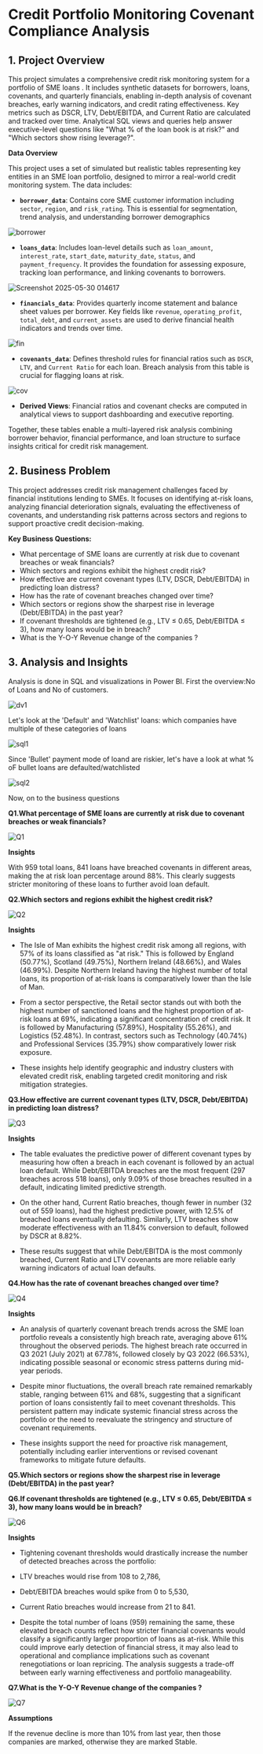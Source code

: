 # Credit Portfolio Monitoring Covenant Compliance Analysis




## 1. Project Overview 

This project simulates a comprehensive credit risk monitoring system for a portfolio of SME loans . It includes synthetic datasets for borrowers, loans, covenants, and quarterly financials, enabling in-depth analysis of covenant breaches, early warning indicators, and credit rating effectiveness. Key metrics such as DSCR, LTV, Debt/EBITDA, and Current Ratio are calculated and tracked over time. Analytical SQL views and queries help answer executive-level questions like "What % of the loan book is at risk?" and "Which sectors show rising leverage?". 

**Data Overview**


This project uses a set of simulated but realistic tables representing key entities in an SME loan portfolio, designed to mirror a real-world credit monitoring system. The data includes:

* **`borrower_data`**: Contains core SME customer information including `sector`, `region`, and `risk_rating`. This is essential for segmentation, trend analysis, and understanding borrower demographics
  
![borrower](https://github.com/user-attachments/assets/5f9eae71-2fa3-45ca-8dc1-efe747482bbe)

  
* **`loans_data`**: Includes loan-level details such as `loan_amount`, `interest_rate`, `start_date`, `maturity_date`, `status`, and `payment_frequency`. It provides the foundation for assessing exposure, tracking loan performance, and linking covenants to borrowers.

![Screenshot 2025-05-30 014617](https://github.com/user-attachments/assets/cfaaf13f-4881-4697-99c8-c89414e51a0f)

  
* **`financials_data`**: Provides quarterly income statement and balance sheet values per borrower. Key fields like `revenue`, `operating_profit`, `total_debt`, and `current_assets` are used to derive financial health indicators and trends over time.

![fin](https://github.com/user-attachments/assets/a2291a4d-160c-4f85-8498-98603fbdec21)

  
* **`covenants_data`**: Defines threshold rules for financial ratios such as `DSCR`, `LTV`, and `Current Ratio` for each loan. Breach analysis from this table is crucial for flagging loans at risk.

![cov](https://github.com/user-attachments/assets/bac2f90b-6e98-45b8-b0e2-f005cd407457)

  
* **Derived Views**: Financial ratios and covenant checks are computed in analytical views to support dashboarding and executive reporting.

Together, these tables enable a multi-layered risk analysis combining borrower behavior, financial performance, and loan structure to surface insights critical for credit risk management.


## 2. Business Problem

This project addresses credit risk management challenges faced by financial institutions lending to SMEs. It focuses on identifying at-risk loans, analyzing financial deterioration signals, evaluating the effectiveness of covenants, and understanding risk patterns across sectors and regions to support proactive credit decision-making.

**Key Business Questions:**

* What percentage of SME loans are currently at risk due to covenant breaches or weak financials?
* Which sectors and regions exhibit the highest credit risk?
* How effective are current covenant types (LTV, DSCR, Debt/EBITDA) in predicting loan distress?
* How has the rate of covenant breaches changed over time?
* Which sectors or regions show the sharpest rise in leverage (Debt/EBITDA) in the past year?
* If covenant thresholds are tightened (e.g., LTV ≤ 0.65, Debt/EBITDA ≤ 3), how many loans would be in breach?
* What is the Y-O-Y Revenue change of the companies ?


## 3. Analysis and Insights

Analysis is done in SQL and visualizations in Power BI.
First the overview:No of Loans and No of customers.

![dv1](https://github.com/user-attachments/assets/30265cc8-759a-446e-a995-6d6e58e1ca40)

Let's look at the 'Default' and 'Watchlist' loans: which companies have multiple of these categories of loans

![sql1](https://github.com/user-attachments/assets/6004ab02-ac91-4299-8de4-ac0527d9e5fd)

Since 'Bullet' payment mode of loand are riskier, let's have a look at what % oF bullet loans are defaulted/watchlisted

![sql2](https://github.com/user-attachments/assets/f97c9156-eb1a-4096-bfd5-4e4ef74e9e24)

Now, on to the business questions

**Q1.What percentage of SME loans are currently at risk due to covenant breaches or weak financials?**

![Q1](https://github.com/user-attachments/assets/c7091b5e-5209-4c03-9adc-cbfcf1629ccf)

**Insights**
 
With 959 total loans, 841 loans have breached covenants in different areas, making the at risk loan percentage around 88%. 
This clearly suggests stricter monitoring of these loans to further avoid loan default.


**Q2.Which sectors and regions exhibit the highest credit risk?**

![Q2](https://github.com/user-attachments/assets/6a1a643c-c300-49b2-910d-6d8e05cc1c28)


**Insights**

* The Isle of Man exhibits the highest credit risk among all regions, with 57% of its loans classified as "at risk." This is followed by England (50.77%), Scotland (49.75%), Northern Ireland (48.66%), and Wales (46.99%). Despite Northern Ireland having the highest number of total loans, its proportion of at-risk loans is comparatively lower than the Isle of Man.

* From a sector perspective, the Retail sector stands out with both the highest number of sanctioned loans and the highest proportion of at-risk loans at 69%, indicating a significant concentration of credit risk. It is followed by Manufacturing (57.89%), Hospitality (55.26%), and Logistics (52.48%). In contrast, sectors such as Technology (40.74%) and Professional Services (35.79%) show comparatively lower risk exposure.

* These insights help identify geographic and industry clusters with elevated credit risk, enabling targeted credit monitoring and risk mitigation strategies.



**Q3.How effective are current covenant types (LTV, DSCR, Debt/EBITDA) in predicting loan distress?**

![Q3](https://github.com/user-attachments/assets/1f293bc5-346d-4d75-93b1-4de50ad08a1c)


**Insights**


* The table evaluates the predictive power of different covenant types by measuring how often a breach in each covenant is followed by an actual loan default. While Debt/EBITDA breaches are the most frequent (297 breaches across 518 loans), only 9.09% of those breaches resulted in a default, indicating limited predictive strength.

* On the other hand, Current Ratio breaches, though fewer in number (32 out of 559 loans), had the highest predictive power, with 12.5% of breached loans eventually defaulting. Similarly, LTV breaches show moderate effectiveness with an 11.84% conversion to default, followed by DSCR at 8.82%.

* These results suggest that while Debt/EBITDA is the most commonly breached, Current Ratio and LTV covenants are more reliable early warning indicators of actual loan defaults.


**Q4.How has the rate of covenant breaches changed over time?**

![Q4](https://github.com/user-attachments/assets/e0afd151-f0a8-401d-b9f0-5f0cc596821c)


**Insights**

* An analysis of quarterly covenant breach trends across the SME loan portfolio reveals a consistently high breach rate, averaging above 61% throughout the observed periods. The highest breach rate occurred in Q3 2021 (July 2021) at 67.78%, followed closely by Q3 2022 (66.53%), indicating possible seasonal or economic stress patterns during mid-year periods.

* Despite minor fluctuations, the overall breach rate remained remarkably stable, ranging between 61% and 68%, suggesting that a significant portion of loans consistently fail to meet covenant thresholds. This persistent pattern may indicate systemic financial stress across the portfolio or the need to reevaluate the stringency and structure of covenant requirements.

* These insights support the need for proactive risk management, potentially including earlier interventions or revised covenant frameworks to mitigate future defaults.

**Q5.Which sectors or regions show the sharpest rise in leverage (Debt/EBITDA) in the past year?**



**Q6.If covenant thresholds are tightened (e.g., LTV ≤ 0.65, Debt/EBITDA ≤ 3), how many loans would be in breach?**

![Q6](https://github.com/user-attachments/assets/26d06b88-a5cd-4736-86b5-5c09bc18eddf)



**Insights**


* Tightening covenant thresholds would drastically increase the number of detected breaches across the portfolio:

* LTV breaches would rise from 108 to 2,786,

* Debt/EBITDA breaches would spike from 0 to 5,530,

* Current Ratio breaches would increase from 21 to 841.

* Despite the total number of loans (959) remaining the same, these elevated breach counts reflect how stricter financial covenants would classify a significantly larger proportion of loans as at-risk. While this could improve early detection of financial stress, it may also lead to operational and compliance implications such as covenant renegotiations or loan repricing. The analysis suggests a trade-off between early warning effectiveness and portfolio manageability.



**Q7.What is the Y-O-Y Revenue change of the companies ?**

![Q7](https://github.com/user-attachments/assets/759cfca9-460d-4602-824c-a87f23f811fb)

**Assumptions**

If the revenue decline is more than 10% from last year, then those companies are marked, otherwise they are marked Stable.

